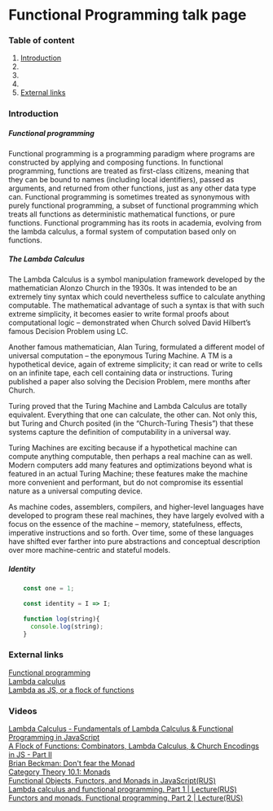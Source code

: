 #  Functional Programming talk page

### Table of content

1. [Introduction](introduction)
1.
1.
1.
1. [External links](external-links)


### Introduction

##### Functional programming
Functional programming is a programming paradigm where programs are constructed by applying and composing functions.
In functional programming, functions are treated as first-class citizens, meaning that they can be bound to names 
(including local identifiers), passed as arguments, and returned from other functions, just as any other data type can.
Functional programming is sometimes treated as synonymous with purely functional programming, a subset of functional 
programming which treats all functions as deterministic mathematical functions, or pure functions. 
Functional programming has its roots in academia, evolving from the lambda calculus, 
a formal system of computation based only on functions. 

##### The Lambda Calculus
The Lambda Calculus is a symbol manipulation framework developed by the mathematician Alonzo Church in the 1930s. 
It was intended to be an extremely tiny syntax which could nevertheless suffice to calculate anything computable. 
The mathematical advantage of such a syntax is that with such extreme simplicity, 
it becomes easier to write formal proofs about computational logic – 
demonstrated when Church solved David Hilbert’s famous Decision Problem using LC.

Another famous mathematician, Alan Turing, formulated a different model of universal computation – the eponymous Turing Machine. 
A TM is a hypothetical device, again of extreme simplicity; it can read or write to cells on an infinite tape, 
each cell containing data or instructions. Turing published a paper also solving the Decision Problem, mere months after Church.

Turing proved that the Turing Machine and Lambda Calculus are totally equivalent. 
Everything that one can calculate, the other can. Not only this, 
but Turing and Church posited (in the “Church-Turing Thesis”) that these systems capture the definition of
computability in a universal way.

Turing Machines are exciting because if a hypothetical machine can compute anything computable, 
then perhaps a real machine can as well. Modern computers add many features and optimizations beyond what is 
featured in an actual Turing Machine; these features make the machine more convenient and performant, 
but do not compromise its essential nature as a universal computing device.

As machine codes, assemblers, compilers, and higher-level languages have developed to program these real machines, 
they have largely evolved with a focus on the essence of the machine – memory, statefulness, effects, 
imperative instructions and so forth. Over time, some of these languages have shifted ever farther 
into pure abstractions and conceptual description over more machine-centric and stateful models.

##### Identity



```javascript
    const one = 1;
    
    const identity = I => I;
    
    function log(string){
      console.log(string);
    }
```


### External links
[Functional programming](https://en.wikipedia.org/wiki/Functional_programming)   
[Lambda calculus](https://en.wikipedia.org/wiki/Lambda_calculus)   
[Lambda as JS, or a flock of functions](https://glebec.github.io/lambda-talk/)   

### Videos
[Lambda Calculus - Fundamentals of Lambda Calculus & Functional Programming in JavaScript](https://youtu.be/3VQ382QG-y4)   
[A Flock of Functions: Combinators, Lambda Calculus, & Church Encodings in JS - Part II](https://youtu.be/pAnLQ9jwN-E)   
[Brian Beckman: Don't fear the Monad](https://youtu.be/ZhuHCtR3xq8)   
[Category Theory 10.1: Monads](https://youtu.be/gHiyzctYqZ0)   
[Functional Objects, Functors, and Monads in JavaScript(RUS)](https://youtu.be/3Z7f0Gi8pxw)   
[Lambda calculus and functional programming. Part 1 | Lecture(RUS)](https://youtu.be/dowYB_dPkmU)   
[Functors and monads. Functional programming. Part 2 | Lecture(RUS)](https://youtu.be/t2SaSHQhkdE)   
[]()   
